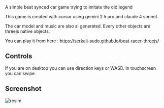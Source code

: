 A simple beat synced car game trying to imitate the old legend 

This game is created with cursor using gemini 2.5 pro and claude 4 sonnet.

The car model and music are also ai generated. Every other objects are threejs native objects.

You can play it from here : https://serkali-sudo.github.io/beat-racer-threejs/
## Controls
If you are on desktop you can use direction keys or WASD. 
In touchscreen you can swipe.

## Screenshot
![resim](https://github.com/user-attachments/assets/1f546f6e-613b-433e-843b-5706a4db6d6d)


